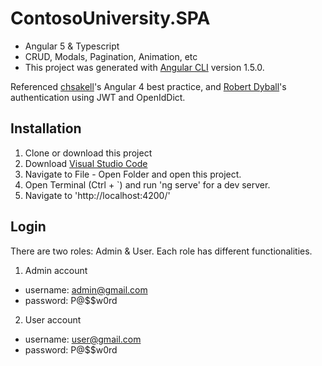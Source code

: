 # ContosoUniversity.SPA

- Angular 5 & Typescript
- CRUD, Modals, Pagination, Animation, etc
- This project was generated with [Angular CLI](https://github.com/angular/angular-cli) version 1.5.0.

Referenced [chsakell](https://chsakell.com/2016/06/27/angular-2-crud-modals-animations-pagination-datetimepicker/)'s Angular 4 best practice, and [Robert Dyball](https://www.codeproject.com/Articles/1172349/SPA-using-ASP-Net-Core-plus-Angular-part4)'s authentication using JWT and OpenIdDict. 

## Installation

1. Clone or download this project
2. Download [Visual Studio Code](https://code.visualstudio.com/) 
3. Navigate to File - Open Folder and open this project. 
4. Open Terminal (Ctrl + `) and run 'ng serve' for a dev server. 
5. Navigate to 'http://localhost:4200/'

## Login

There are two roles: Admin & User. Each role has different functionalities. 

1. Admin account
- username: admin@gmail.com
- password: P@$$w0rd

2. User account
- username: user@gmail.com
- password: P@$$w0rd
